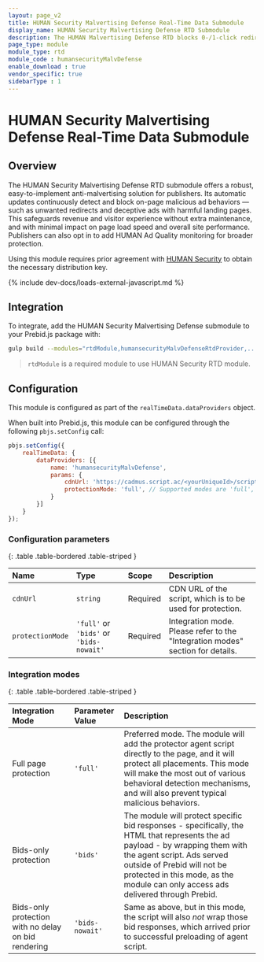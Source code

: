 ```yaml
---
layout: page_v2
title: HUMAN Security Malvertising Defense Real-Time Data Submodule
display_name: HUMAN Security Malvertising Defense RTD Submodule
description: The HUMAN Malvertising Defense RTD blocks 0-/1-click redirects and deceptive creatives in real time, lets safe ads render, and can optionally include HUMAN Ad Quality for broader protection.
page_type: module
module_type: rtd
module_code : humansecurityMalvDefense
enable_download : true
vendor_specific: true
sidebarType : 1
---
```


# HUMAN Security Malvertising Defense Real-Time Data Submodule

## Overview

The HUMAN Security Malvertising Defense RTD submodule offers a robust, easy-to-implement anti-malvertising solution for publishers. 
Its automatic updates continuously detect and block on-page malicious ad behaviors — such as unwanted redirects and deceptive ads with harmful landing pages. 
This safeguards revenue and visitor experience without extra maintenance, and with minimal impact on page load speed and overall site performance. 
Publishers can also opt in to add HUMAN Ad Quality monitoring for broader protection.

Using this module requires prior agreement with [HUMAN Security](https://www.humansecurity.com/) to obtain the necessary distribution key.

{% include dev-docs/loads-external-javascript.md %}

## Integration

To integrate, add the HUMAN Security Malvertising Defense submodule to your Prebid.js package with:

```bash
gulp build --modules="rtdModule,humansecurityMalvDefenseRtdProvider,..."
```

> `rtdModule` is a required module to use HUMAN Security RTD module.

## Configuration

This module is configured as part of the `realTimeData.dataProviders` object.

When built into Prebid.js, this module can be configured through the following `pbjs.setConfig` call:

```javascript
pbjs.setConfig({
    realTimeData: {
        dataProviders: [{
            name: 'humansecurityMalvDefense',
            params: {
                cdnUrl: 'https://cadmus.script.ac/<yourUniqueId>/script.js', // Contact HUMAN Security to get your own CDN URL
                protectionMode: 'full', // Supported modes are 'full', 'bids' and 'bids-nowait', see below.
            }
        }]
    }
});
```

### Configuration parameters

{: .table .table-bordered .table-striped }

| Name | Type | Scope | Description |
| :------------ | :------------ | :------------ |:------------ |
| ``cdnUrl`` | ``string`` | Required | CDN URL of the script, which is to be used for protection. |
| ``protectionMode`` | ``'full'`` or ``'bids'`` or ``'bids-nowait'`` | Required | Integration mode. Please refer to the "Integration modes" section for details. |

### Integration modes

{: .table .table-bordered .table-striped }

| Integration Mode | Parameter Value | Description  |
| :------------ | :------------ | :------------ |
| Full page protection | ``'full'`` | Preferred mode. The module will add the protector agent script directly to the page, and it will protect all placements. This mode will make the most out of various behavioral detection mechanisms, and will also prevent typical malicious behaviors. |
| Bids-only protection | ``'bids'`` | The module will protect specific bid responses - specifically, the HTML that represents the ad payload - by wrapping them with the agent script. Ads served outside of Prebid will not be protected in this mode, as the module can only access ads delivered through Prebid. |
| Bids-only protection with no delay on bid rendering | ``'bids-nowait'`` | Same as above, but in this mode, the script will also *not* wrap those bid responses, which arrived prior to successful preloading of agent script.   |
